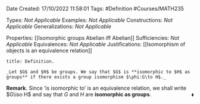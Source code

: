 <div class="topSpace"></div>

Date Created: 17/10/2022 11:58:01
Tags: #Definition #Courses/MATH235

Types: _Not Applicable_
Examples: _Not Applicable_
Constructions: _Not Applicable_
Generalizations: _Not Applicable_

Properties: [[Isomorphic groups Abelian iff Abelian]]
Sufficiencies: _Not Applicable_
Equivalences: _Not Applicable_
Justifications: [[Isomorphism of objects is an equivalence relation]]

``` ad-Definition
title: Definition.

_Let $G$ and $H$ be groups. We say that $G$ is **isomorphic to $H$ as groups** if there exists a group isomorphism $\phi:G\to H$._

```

**Remark.** Since $\textrm{`}$is isomorphic to$\textrm{'}$ is an equivalence relation, we shall write $G\iso H$ and say that $G$ and $H$ are **isomorphic as groups**.<span style="float:right;">$\blacklozenge$</span>
